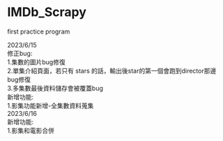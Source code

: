 # IMDb_Scrapy  
first practice program  
  
2023/6/15   
修正bug:  
   1.集數的圖片bug修復  
   2.單集介紹頁面，若只有 stars 的話，輸出後star的第一個會跑到director那邊bug修復  
   3.多集數最後資料儲存會被覆蓋bug  
新增功能:  
   1.影集功能新增-全集數資料蒐集  
2023/6/16  
新增功能:  
   1.影集和電影合併  
